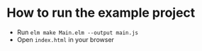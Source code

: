 # How to run the example project

- Run `elm make Main.elm --output main.js`
- Open `index.html` in your browser
